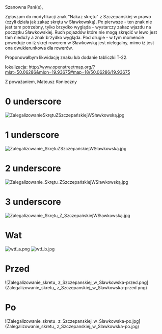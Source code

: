 Szanowna Pani(e),

Zgłaszam do modyfikacji znak "Nakaz skrętu" z Szczepańskiej w prawo (czyli działa jak zakaz skrętu w Sławkowską). Po pierwsze - ten znak nie jest tam potrzebny, tylko brzydko wygląda - wystarczy zakaz wjazdu na początku Sławkowskiej. Ruch pojazdów które nie mogą skręcić w lewo jest tam nieduży a znak brzydko wygląda. Pod drugie - w tym momencie powoduje on iż skręt rowerem w Sławkowską jest nielegalny, mimo iż jest ona dwukierunkowa dla rowerów.

Proponowałbym likwidację znaku lub dodanie tabliczki T-22.

lokalizacja: http://www.openstreetmap.org/?mlat=50.06286&mlon=19.93675#map=18/50.06286/19.93675

Z poważaniem,
Mateusz Konieczny

# 0 underscore
![ZalegalizowanieSkrętuZSzczepańskiejWSławkowską.jpg](ZalegalizowanieSkrętuZSzczepańskiejWSławkowską.jpg)

# 1 underscore
![Zalegalizowanie_SkrętuZSzczepańskiejWSławkowską.jpg](ZalegalizowanieSkrętuZSzczepańskiejWSławkowską.jpg)

# 2 underscore
![Zalegalizowanie_Skrętu_ZSzczepańskiejWSławkowską.jpg](ZalegalizowanieSkrętuZSzczepańskiejWSławkowską.jpg)

# 3 underscore
![Zalegalizowanie_Skrętu_Z_SzczepańskiejWSławkowską.jpg](ZalegalizowanieSkrętuZSzczepańskiejWSławkowską.jpg)

# Wat

![wtf_a.png](wtf_a.png)
![wtf_b.jpg](wtf_b.jpg)

# Przed

![Zalegalizowanie_skretu_ z_Szczepanskiej_w_Slawkowska-przed.png](Zalegalizowanie_skretu_ z_Szczepanskiej_w_Slawkowska-przed.png)

# Po

![Zalegalizowanie_skretu_ z_Szczepanskiej_w_Slawkowska-po.jpg](Zalegalizowanie_skretu_ z_Szczepanskiej_w_Slawkowska-po.jpg)

